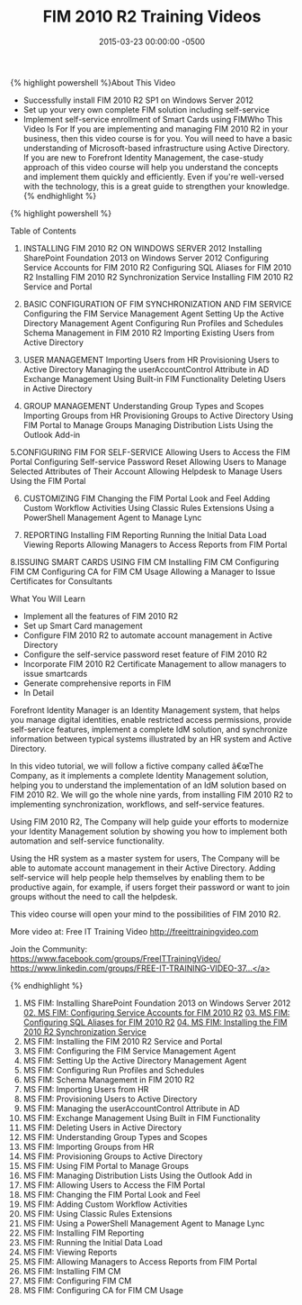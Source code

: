 ﻿---
layout: post
title:  FIM 2010 R2 Training Videos
date:   2015-03-23 00:00:00 -0500
categories: IT
---







{% highlight powershell %}About This Video
- Successfully install FIM 2010 R2 SP1 on Windows Server 2012
- Set up your very own complete FIM solution including self-service
- Implement self-service enrollment of Smart Cards using FIMWho This Video Is For
If you are implementing and managing FIM 2010 R2 in your business, then this video course is for you. You will need to have a basic understanding of Microsoft-based infrastructure using Active Directory. If you are new to Forefront Identity Management, the case-study approach of this video course will help you understand the concepts and implement them quickly and efficiently. Even if you're well-versed with the technology, this is a great guide to strengthen your knowledge.{% endhighlight %}

{% highlight powershell %}

Table of Contents

1. INSTALLING FIM 2010 R2 ON WINDOWS SERVER 2012
Installing SharePoint Foundation 2013 on Windows Server 2012
Configuring Service Accounts for FIM 2010 R2
Configuring SQL Aliases for FIM 2010 R2
Installing FIM 2010 R2 Synchronization Service
Installing FIM 2010 R2 Service and Portal

2. BASIC CONFIGURATION OF FIM SYNCHRONIZATION AND FIM SERVICE
Configuring the FIM Service Management Agent
Setting Up the Active Directory Management Agent
Configuring Run Profiles and Schedules
Schema Management in FIM 2010 R2
Importing Existing Users from Active Directory

3. USER MANAGEMENT
Importing Users from HR
Provisioning Users to Active Directory
Managing the userAccountControl Attribute in AD
Exchange Management Using Built-in FIM Functionality
Deleting Users in Active Directory

4. GROUP MANAGEMENT
Understanding Group Types and Scopes
Importing Groups from HR
Provisioning Groups to Active Directory
Using FIM Portal to Manage Groups
Managing Distribution Lists Using the Outlook Add-in

5.CONFIGURING FIM FOR SELF-SERVICE
Allowing Users to Access the FIM Portal
Configuring Self-service Password Reset
Allowing Users to Manage Selected Attributes of Their Account
Allowing Helpdesk to Manage Users Using the FIM Portal

6. CUSTOMIZING FIM
Changing the FIM Portal Look and Feel
Adding Custom Workflow Activities
Using Classic Rules Extensions
Using a PowerShell Management Agent to Manage Lync

7. REPORTING
Installing FIM Reporting
Running the Initial Data Load
Viewing Reports
Allowing Managers to Access Reports from FIM Portal

8.ISSUING SMART CARDS USING FIM CM
Installing FIM CM
Configuring FIM CM
Configuring CA for FIM CM Usage
Allowing a Manager to Issue Certificates for Consultants

What You Will Learn

- Implement all the features of FIM 2010 R2
- Set up Smart Card management
- Configure FIM 2010 R2 to automate account management in Active Directory
- Configure the self-service password reset feature of FIM 2010 R2
- Incorporate FIM 2010 R2 Certificate Management to allow managers to issue smartcards
- Generate comprehensive reports in FIM
- In Detail

Forefront Identity Manager is an Identity Management system, that helps you manage digital identities, enable restricted access permissions, provide self-service features, implement a complete IdM solution, and synchronize information between typical systems illustrated by an HR system and Active Directory.

In this video tutorial, we will follow a fictive company called â€œThe Company, as it implements a complete Identity Management solution, helping you to understand the implementation of an IdM solution based on FIM 2010 R2. We will go the whole nine yards, from installing FIM 2010 R2 to implementing synchronization, workflows, and self-service features.

Using FIM 2010 R2, The Company will help guide your efforts to modernize your Identity Management solution by showing you how to implement both automation and self-service functionality.

Using the HR system as a master system for users, The Company will be able to automate account management in their Active Directory. Adding self-service will help people help themselves by enabling them to be productive again, for example, if users forget their password or want to join groups without the need to call the helpdesk.

This video course will open your mind to the possibilities of FIM 2010 R2.

More video at:
Free IT Training Video
<a class="yt-uix-redirect-link" dir="ltr" title="http://freeittrainingvideo.com" href="http://freeittrainingvideo.com" target="_blank" rel="nofollow">http://freeittrainingvideo.com</a>

Join the Community:
<a class="yt-uix-redirect-link" dir="ltr" title="https://www.facebook.com/groups/FreeITTrainingVideo/" href="https://www.facebook.com/groups/FreeITTrainingVideo/" target="_blank" rel="nofollow">https://www.facebook.com/groups/FreeITTrainingVideo/</a>
<a class="yt-uix-redirect-link" dir="ltr" title="https://www.linkedin.com/groups/FREE-IT-TRAINING-VIDEO-3722400" href="https://www.linkedin.com/groups/FREE-IT-TRAINING-VIDEO-3722400" target="_blank" rel="nofollow">https://www.linkedin.com/groups/FREE-IT-TRAINING-VIDEO-37...</a>

{% endhighlight %}
01. MS FIM: Installing SharePoint Foundation 2013 on Windows Server 2012
<a href="https://www.youtube.com/watch?v=692V2DPX_uA&amp;list=PLtgPDeBpcq2FpCk0LblB1W1-TYQEPxJno&amp;index=19" target="_blank">02. MS FIM: Configuring Service Accounts for FIM 2010 R2</a>
<a href="https://www.youtube.com/watch?v=cqbGeBvwEuY&amp;list=PLtgPDeBpcq2FpCk0LblB1W1-TYQEPxJno&amp;index=18" target="_blank">03. MS FIM: Configuring SQL Aliases for FIM 2010 R2</a>
<a href="https://www.youtube.com/watch?v=kCHMosfWIAI&amp;list=PLtgPDeBpcq2FpCk0LblB1W1-TYQEPxJno&amp;index=17" target="_blank">04. MS FIM: Installing the FIM 2010 R2 Synchronization Service</a>
05. MS FIM: Installing the FIM 2010 R2 Service and Portal
06. MS FIM: Configuring the FIM Service Management Agent
07. MS FIM: Setting Up the Active Directory Management Agent
08. MS FIM: Configuring Run Profiles and Schedules
09. MS FIM: Schema Management in FIM 2010 R2
10. MS FIM: Importing Users from HR
12. MS FIM: Provisioning Users to Active Directory
13. MS FIM: Managing the userAccountControl Attribute in AD
14. MS FIM: Exchange Management Using Built in FIM Functionality
15. MS FIM: Deleting Users in Active Directory
16. MS FIM: Understanding Group Types and Scopes
17. MS FIM: Importing Groups from HR
18. MS FIM: Provisioning Groups to Active Directory
19. MS FIM: Using FIM Portal to Manage Groups
20. MS FIM: Managing Distribution Lists Using the Outlook Add in
21. MS FIM: Allowing Users to Access the FIM Portal
25. MS FIM: Changing the FIM Portal Look and Feel
26. MS FIM: Adding Custom Workflow Activities
27. MS FIM: Using Classic Rules Extensions
28. MS FIM: Using a PowerShell Management Agent to Manage Lync
29. MS FIM: Installing FIM Reporting
30. MS FIM: Running the Initial Data Load
31. MS FIM: Viewing Reports
32. MS FIM: Allowing Managers to Access Reports from FIM Portal
33. MS FIM: Installing FIM CM
34. MS FIM: Configuring FIM CM
35. MS FIM: Configuring CA for FIM CM Usage


